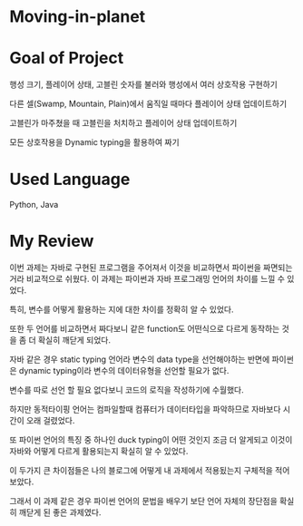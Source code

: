 # Moving-in-planet

# Goal of Project
행성 크기, 플레이어 상태, 고블린 숫자를 불러와 행성에서 여러 상호작용 구현하기

다른 셀(Swamp, Mountain, Plain)에서 움직일 때마다 플레이어 상태 업데이트하기

고블린가 마주쳤을 때 고블린을 처치하고 플레이어 상태 업데이트하기

모든 상호작용을 Dynamic typing을 활용하여 짜기
 

# Used Language
 
Python, Java
 

# My Review
이번 과제는 자바로 구현된 프로그램을 주어져서 이것을 비교하면서 파이썬을 짜면되는거라 비교적으로 쉬웠다. 이 과제는 파이썬과 자바 프로그래밍 언어의 차이를 느낄 수 있었다. 

특히, 변수를 어떻게 활용하는 지에 대한 차이를 정확히 알 수 있었다. 

또한 두 언어를 비교하면서 짜다보니 같은 function도 어떤식으로 다르게 동작하는 것을 좀 더 확실히 깨닫게 되었다.

자바 같은 경우 static typing 언어라 변수의 data type을 선언해야하는 반면에 파이썬은 dynamic typing이라 변수의 데이터유형을 선언할 필요가 없다. 

변수를 따로 선언 할 필요 없다보니 코드의 로직을 작성하기에 수월했다. 

하지만 동적타이핑 언어는 컴파일할때 컴퓨터가 데이터타입을 파악하므로 자바보다 시간이 오래 걸렸었다.

또 파이썬 언어의 특징 중 하나인 duck typing이 어떤 것인지 조금 더 알게되고 이것이 자바와 어떻게 다르게 활용되는지 확실히 알 수 있었다. 

이 두가지 큰 차이점들은 나의 블로그에 어떻게 내 과제에서 적용됬는지 구체적을 적어보았다.

그래서 이 과제 같은 경우 파이썬 언어의 문법을 배우기 보단 언어 자체의 장단점을 확실히 깨닫게 된 좋은 과제였다.
